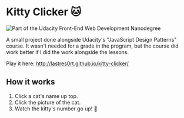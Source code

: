 # Kitty Clicker 🐱
![Part of the Udacity Front-End Web Development Nanodegree](https://img.shields.io/badge/Udacity-Front--End%20Web%20Developer%20Nanodegree-02b3e4.svg)

A small project done alongside Udacity's "JavaScript Design Patterns" course. It wasn't needed for a grade in the program, but the course did work better if I did the work alongside the lessons.

Play it here: http://lastres0rt.github.io/kitty-clicker/

## How it works

1. Click a cat's name up top.
2. Click the picture of the cat.
3. Watch the kitty's number go up! 💯
